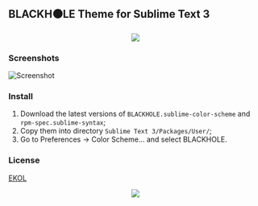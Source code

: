 ## BLACKH⚫LE Theme for Sublime Text 3

<p align="center"><a href="#readme"><img src="https://gh.kaos.st/blackhole.jpg"/></a></p>

### Screenshots

![Screenshot](https://gh.kaos.st/blackhole-sublime.png)

### Install

1. Download the latest versions of `BLACKHOLE.sublime-color-scheme` and `rpm-spec.sublime-syntax`;
2. Copy them into directory `Sublime Text 3/Packages/User/`;
3. Go to Preferences → Color Scheme… and select BLACKHOLE.

### License

[EKOL](https://essentialkaos.com/ekol)

<p align="center"><a href="https://essentialkaos.com"><img src="https://gh.kaos.st/ekgh.svg"/></a></p>
